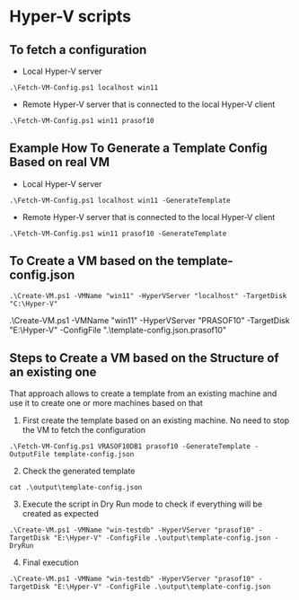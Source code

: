 # Hyper-V scripts

## To fetch a configuration 
- Local Hyper-V server
```
.\Fetch-VM-Config.ps1 localhost win11
```

- Remote Hyper-V server that is connected to the local Hyper-V client
```
.\Fetch-VM-Config.ps1 win11 prasof10
```

## Example How To Generate a Template Config Based on real VM
- Local Hyper-V server
```
.\Fetch-VM-Config.ps1 localhost win11 -GenerateTemplate
```

- Remote Hyper-V server that is connected to the local Hyper-V client
```
.\Fetch-VM-Config.ps1 win11 prasof10 -GenerateTemplate
```

## To Create a VM based on the template-config.json
```
.\Create-VM.ps1 -VMName "win11" -HyperVServer "localhost" -TargetDisk "C:\Hyper-V"
```
.\Create-VM.ps1 -VMName "win11" -HyperVServer "PRASOF10" -TargetDisk "E:\Hyper-V" -ConfigFile ".\template-config.json.prasof10"


## Steps to Create a VM based on the Structure of an existing one
That approach allows to create a template from an existing machine and use it to create one or more machines based on that

1. First create the template based on an existing machine. No need to stop the VM to fetch the configuration
```
.\Fetch-VM-Config.ps1 VRASOF10DB1 prasof10 -GenerateTemplate -OutputFile template-config.json
```

2. Check the generated template
```
cat .\output\template-config.json
```

3. Execute the script in Dry Run mode to check if everything will be created as expected

```
.\Create-VM.ps1 -VMName "win-testdb" -HyperVServer "prasof10" -TargetDisk "E:\Hyper-V" -ConfigFile .\output\template-config.json -DryRun
```

4. Final execution
```
.\Create-VM.ps1 -VMName "win-testdb" -HyperVServer "prasof10" -TargetDisk "E:\Hyper-V" -ConfigFile .\output\template-config.json 
```

